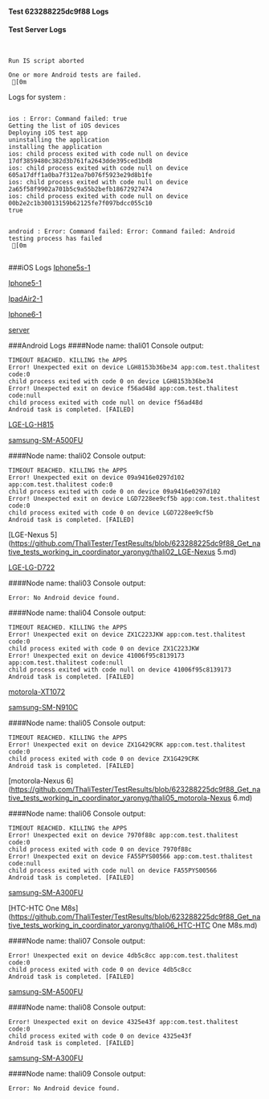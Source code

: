 #### Test 623288225dc9f88 Logs

#### Test Server Logs
```

 
Run IS script aborted
 
One or more Android tests are failed.
 [0m

```


Logs for system : 
```

ios : Error: Command failed: true
Getting the list of iOS devices 
Deploying iOS test app 
uninstalling the application 
installing the application 
ios: child process exited with code null on device 17df3859480c382d3b761fa2643dde395ced1bd8 
ios: child process exited with code null on device 605a17dff1a0ba7f312ea7b076f5923e29d8b1fe 
ios: child process exited with code null on device 2a65f58f9902a701b5c9a55b2befb18672927474 
ios: child process exited with code null on device 00b2e2c1b30013159b62125fe7f097bdcc055c10 
true


android : Error: Command failed: Error: Command failed: Android testing process has failed
 [0m


```
###iOS Logs
[Iphone5s-1](https://github.com/ThaliTester/TestResults/blob/623288225dc9f88_Get_native_tests_working_in_coordinator_yaronyg/iOS_Iphone5s-1.md)

[Iphone5-1](https://github.com/ThaliTester/TestResults/blob/623288225dc9f88_Get_native_tests_working_in_coordinator_yaronyg/iOS_Iphone5-1.md)

[IpadAir2-1](https://github.com/ThaliTester/TestResults/blob/623288225dc9f88_Get_native_tests_working_in_coordinator_yaronyg/iOS_IpadAir2-1.md)

[Iphone6-1](https://github.com/ThaliTester/TestResults/blob/623288225dc9f88_Get_native_tests_working_in_coordinator_yaronyg/iOS_Iphone6-1.md)

[server](https://github.com/ThaliTester/TestResults/blob/623288225dc9f88_Get_native_tests_working_in_coordinator_yaronyg/iOS_server.md)


###Android Logs
####Node name: thali01
Console output:
```
TIMEOUT REACHED. KILLING the APPS
Error! Unexpected exit on device LGH8153b36be34 app:com.test.thalitest code:0 
child process exited with code 0 on device LGH8153b36be34 
Error! Unexpected exit on device f56ad48d app:com.test.thalitest code:null 
child process exited with code null on device f56ad48d 
Android task is completed. [FAILED]
```
[LGE-LG-H815](https://github.com/ThaliTester/TestResults/blob/623288225dc9f88_Get_native_tests_working_in_coordinator_yaronyg/thali01_LGE-LG-H815.md)

[samsung-SM-A500FU](https://github.com/ThaliTester/TestResults/blob/623288225dc9f88_Get_native_tests_working_in_coordinator_yaronyg/thali01_samsung-SM-A500FU.md)

####Node name: thali02
Console output:
```
TIMEOUT REACHED. KILLING the APPS
Error! Unexpected exit on device 09a9416e0297d102 app:com.test.thalitest code:0 
child process exited with code 0 on device 09a9416e0297d102 
Error! Unexpected exit on device LGD7228ee9cf5b app:com.test.thalitest code:0 
child process exited with code 0 on device LGD7228ee9cf5b 
Android task is completed. [FAILED]
```
[LGE-Nexus 5](https://github.com/ThaliTester/TestResults/blob/623288225dc9f88_Get_native_tests_working_in_coordinator_yaronyg/thali02_LGE-Nexus 5.md)

[LGE-LG-D722](https://github.com/ThaliTester/TestResults/blob/623288225dc9f88_Get_native_tests_working_in_coordinator_yaronyg/thali02_LGE-LG-D722.md)

####Node name: thali03
Console output:
```
Error: No Android device found. 
```
####Node name: thali04
Console output:
```
TIMEOUT REACHED. KILLING the APPS
Error! Unexpected exit on device ZX1C223JKW app:com.test.thalitest code:0 
child process exited with code 0 on device ZX1C223JKW 
Error! Unexpected exit on device 41006f95c8139173 app:com.test.thalitest code:null 
child process exited with code null on device 41006f95c8139173 
Android task is completed. [FAILED]
```
[motorola-XT1072](https://github.com/ThaliTester/TestResults/blob/623288225dc9f88_Get_native_tests_working_in_coordinator_yaronyg/thali04_motorola-XT1072.md)

[samsung-SM-N910C](https://github.com/ThaliTester/TestResults/blob/623288225dc9f88_Get_native_tests_working_in_coordinator_yaronyg/thali04_samsung-SM-N910C.md)

####Node name: thali05
Console output:
```
TIMEOUT REACHED. KILLING the APPS
Error! Unexpected exit on device ZX1G429CRK app:com.test.thalitest code:0 
child process exited with code 0 on device ZX1G429CRK 
Android task is completed. [FAILED]
```
[motorola-Nexus 6](https://github.com/ThaliTester/TestResults/blob/623288225dc9f88_Get_native_tests_working_in_coordinator_yaronyg/thali05_motorola-Nexus 6.md)

####Node name: thali06
Console output:
```
TIMEOUT REACHED. KILLING the APPS
Error! Unexpected exit on device 7970f88c app:com.test.thalitest code:0 
child process exited with code 0 on device 7970f88c 
Error! Unexpected exit on device FA55PYS00566 app:com.test.thalitest code:null 
child process exited with code null on device FA55PYS00566 
Android task is completed. [FAILED]
```
[samsung-SM-A300FU](https://github.com/ThaliTester/TestResults/blob/623288225dc9f88_Get_native_tests_working_in_coordinator_yaronyg/thali06_samsung-SM-A300FU.md)

[HTC-HTC One M8s](https://github.com/ThaliTester/TestResults/blob/623288225dc9f88_Get_native_tests_working_in_coordinator_yaronyg/thali06_HTC-HTC One M8s.md)

####Node name: thali07
Console output:
```
Error! Unexpected exit on device 4db5c8cc app:com.test.thalitest code:0 
child process exited with code 0 on device 4db5c8cc 
Android task is completed. [FAILED]
```
[samsung-SM-A500FU](https://github.com/ThaliTester/TestResults/blob/623288225dc9f88_Get_native_tests_working_in_coordinator_yaronyg/thali07_samsung-SM-A500FU.md)

####Node name: thali08
Console output:
```
Error! Unexpected exit on device 4325e43f app:com.test.thalitest code:0 
child process exited with code 0 on device 4325e43f 
Android task is completed. [FAILED]
```
[samsung-SM-A300FU](https://github.com/ThaliTester/TestResults/blob/623288225dc9f88_Get_native_tests_working_in_coordinator_yaronyg/thali08_samsung-SM-A300FU.md)

####Node name: thali09
Console output:
```
Error: No Android device found. 
```



